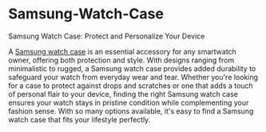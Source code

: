 # Samsung-Watch-Case
Samsung Watch Case: Protect and Personalize Your Device

A <a href="https://www.techwizardnews.com/leather-metal-and-silicon-how-watch-straps-evolved-over-time-2/">Samsung watch case</a> is an essential accessory for any smartwatch owner, offering both protection and style. With designs ranging from minimalistic to rugged, a Samsung watch case provides added durability to safeguard your watch from everyday wear and tear. Whether you're looking for a case to protect against drops and scratches or one that adds a touch of personal flair to your device, finding the right Samsung watch case ensures your watch stays in pristine condition while complementing your fashion sense. With so many options available, it's easy to find a Samsung watch case that fits your lifestyle perfectly.

